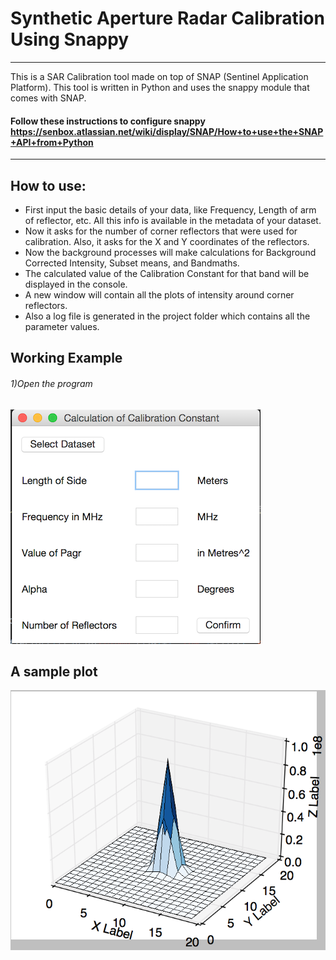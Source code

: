 # Synthetic Aperture Radar Calibration Using Snappy
---
This is a SAR Calibration tool made on top of SNAP (Sentinel Application Platform).
This tool is written in Python and uses the snappy module that comes with SNAP. 

#### Follow these instructions to configure snappy https://senbox.atlassian.net/wiki/display/SNAP/How+to+use+the+SNAP+API+from+Python 

---
How to use:
-------------------------

* First input the basic details of your data, like Frequency, Length of arm of reflector, etc. All this info is available in the metadata of your dataset. 
* Now it asks for the number of corner reflectors that were used for calibration. Also, it asks for the X and Y coordinates of the reflectors.
* Now the background processes will make calculations for Background Corrected Intensity, Subset means, and Bandmaths.
* The calculated value of the Calibration Constant for that band will be displayed in the console.
* A new window will contain all the plots of intensity around corner reflectors.
* Also a log file is generated in the project folder which contains all the parameter values.

Working Example
------------------------
###### 1)Open the program 
![Open Program](https://github.com/WVik/sar-calibration-using-snappy/blob/master/Pics/MainWindow.png?raw=true)




A sample plot
-----------------------
![Sample Plot](https://github.com/WVik/sar-calibration-using-snappy/blob/master/Pics/Plot.png?raw=true)